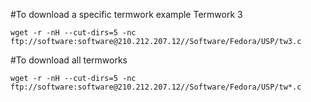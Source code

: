 #To download a specific termwork example Termwork 3

`wget -r -nH --cut-dirs=5 -nc ftp://software:software@210.212.207.12//Software/Fedora/USP/tw3.c`

#To download all termworks

`wget -r -nH --cut-dirs=5 -nc ftp://software:software@210.212.207.12//Software/Fedora/USP/tw*.c`
